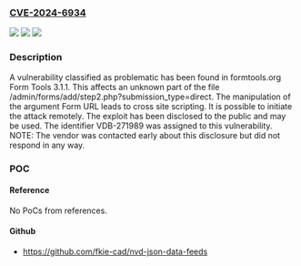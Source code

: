 ### [CVE-2024-6934](https://cve.mitre.org/cgi-bin/cvename.cgi?name=CVE-2024-6934)
![](https://img.shields.io/static/v1?label=Product&message=Form%20Tools&color=blue)
![](https://img.shields.io/static/v1?label=Version&message=%3D%203.1.1%20&color=brighgreen)
![](https://img.shields.io/static/v1?label=Vulnerability&message=CWE-79%20Cross%20Site%20Scripting&color=brighgreen)

### Description

A vulnerability classified as problematic has been found in formtools.org Form Tools 3.1.1. This affects an unknown part of the file /admin/forms/add/step2.php?submission_type=direct. The manipulation of the argument Form URL leads to cross site scripting. It is possible to initiate the attack remotely. The exploit has been disclosed to the public and may be used. The identifier VDB-271989 was assigned to this vulnerability. NOTE: The vendor was contacted early about this disclosure but did not respond in any way.

### POC

#### Reference
No PoCs from references.

#### Github
- https://github.com/fkie-cad/nvd-json-data-feeds

